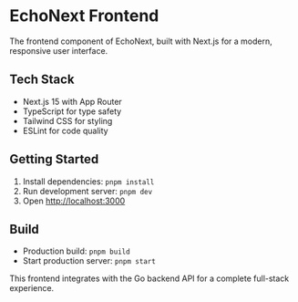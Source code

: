 # EchoNext Frontend

The frontend component of EchoNext, built with Next.js for a modern, responsive user interface.

## Tech Stack

- Next.js 15 with App Router
- TypeScript for type safety
- Tailwind CSS for styling
- ESLint for code quality

## Getting Started

1. Install dependencies: `pnpm install`
2. Run development server: `pnpm dev`
3. Open [http://localhost:3000](http://localhost:3000)

## Build

- Production build: `pnpm build`
- Start production server: `pnpm start`

This frontend integrates with the Go backend API for a complete full-stack experience.